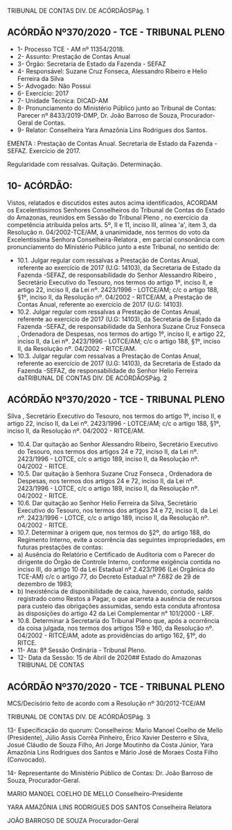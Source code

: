TRIBUNAL DE CONTAS DIV. DE ACÓRDÃOSPág. 1

## ACÓRDÃO Nº370/2020 - TCE - TRIBUNAL PLENO

- 1- Processo TCE - AM nº 11354/2018.
- 2- Assunto: Prestação de Contas Anual
- 3- Órgão: Secretaria de Estado da Fazenda - SEFAZ
- 4- Responsável: Suzane Cruz Fonseca, Alessandro Ribeiro e Helio Ferreira da Silva
- 5- Advogado: Não Possui
- 6- Exercício: 2017
- 7- Unidade Técnica: DICAD-AM
- 8- Pronunciamento  do  Ministério  Público  junto  ao  Tribunal  de  Contas: Parecer  nº 8433/2019-DMP, Dr. João Barroso de Souza, Procurador-Geral de Contas.
- 9- Relator: Conselheira Yara Amazônia Lins Rodrigues dos Santos.

EMENTA : Prestação de Contas Anual. Secretaria de Estado da Fazenda - SEFAZ. Exercício de 2017.

Regularidade com ressalvas. Quitação. Determinação.

## 10-  ACÓRDÃO:

Vistos, relatados e discutidos estes autos acima identificados, ACORDAM os Excelentíssimos Senhores Conselheiros do Tribunal de Contas do Estado do Amazonas, reunidos em Sessão do Tribunal Pleno , no exercício da competência atribuída pelos arts. 5º, II e 11, inciso III, alínea 'a', item 3, da Resolução n. 04/2002-TCE/AM, à unanimidade, nos  termos  do  voto  da  Excelentíssima  Senhora  Conselheira-Relatora , em  parcial consonância com pronunciamento do Ministério Público junto a este Tribunal, no sentido de:

- 10.1. Julgar regular com ressalvas a Prestação de Contas Anual, referente ao exercício de 2017 (U.G: 14103), da Secretaria de Estado da Fazenda -SEFAZ, de responsabilidade do Senhor Alessandro Ribeiro , Secretário Executivo do Tesouro, nos termos do artigo 1º, inciso II, e artigo 22, inciso II, da Lei nº. 2423/1996 - LOTCE/AM; c/c o artigo 188, §1º, inciso II, da Resolução nº. 04/2002 - RITCE/AM, a Prestação de Contas Anual, referente ao exercício de 2017 (U.G: 14103).
- 10.2. Julgar regular com ressalvas a Prestação de Contas Anual, referente ao exercício de 2017 (U.G: 14103), da Secretaria de Estado da Fazenda -SEFAZ, de responsabilidade da Senhora Suzane Cruz Fonseca , Ordenadora de Despesas, nos termos do artigo 1º, inciso II, e artigo 22, inciso II, da Lei nº. 2423/1996 - LOTCE/AM; c/c o artigo 188, §1º, inciso II, da Resolução nº. 04/2002 - RITCE/AM.
- 10.3. Julgar regular com ressalvas a Prestação de Contas Anual, referente ao exercício de 2017 (U.G: 14103), da Secretaria de Estado da Fazenda -SEFAZ, de responsabilidade do Senhor Helio Ferreira daTRIBUNAL DE CONTAS DIV. DE ACÓRDÃOSPág. 2

## ACÓRDÃO Nº370/2020 - TCE - TRIBUNAL PLENO

Silva , Secretário Executivo do Tesouro, nos termos do artigo 1º, inciso II, e artigo 22, inciso II, da Lei nº. 2423/1996 - LOTCE/AM; c/c o artigo 188, §1º, inciso II, da Resolução nº. 04/2002 - RITCE/AM.

- 10.4. Dar quitação ao Senhor Alessandro Ribeiro, Secretário Executivo do Tesouro, nos termos dos artigos 24 e 72, inciso II, da Lei nº. 2423/1996 - LOTCE, c/c o artigo 189, inciso II, da Resolução nº. 04/2002 - RITCE.
- 10.5. Dar quitação à Senhora Suzane  Cruz Fonseca , Ordenadora de Despesas, nos termos dos artigos 24 e 72, inciso II, da Lei nº. 2423/1996 - LOTCE, c/c o artigo 189, inciso II, da Resolução nº. 04/2002 - RITCE.
- 10.6. Dar quitação ao Senhor Helio Ferreira da Silva, Secretário Executivo do Tesouro, nos termos dos artigos 24 e 72, inciso II, da Lei nº. 2423/1996 - LOTCE, c/c o artigo 189, inciso II, da Resolução nº. 04/2002 - RITCE.
- 10.7. Determinar à  origem que,  nos  termos  do  §2º,  do  artigo  188,  do Regimento Interno, evite a ocorrência das seguintes impropriedades, em futuras prestações de contas:
- a) Ausência  do  Relatório  e  Certificado  de  Auditoria  com  o Parecer do dirigente do Órgão de Controle Interno, conforme exigência contida no inciso III, do artigo 10 da Lei Estadual nº 2.423/1996  (Lei  Orgânica  do  TCE-AM)  c/c  o  artigo  77,  do Decreto Estadual nº 7.682 de 29 de dezembro de 1983;
- b) Inexistência de disponibilidade de caixa, havendo, contudo, saldo  registrado  como  Restos  a  Pagar,  o  que  acarreta  a ausência de recursos para custeio das obrigações assumidas, sendo esta conduta afrontosa às disposições do artigo 42 da Lei Complementar n° 101/2000 - LRF.
- 10.8. Determinar à  Secretaria do Tribunal Pleno que, após a ocorrência da coisa  julgada,  nos  termos  dos  artigos  159  e  160,  da  Resolução  nº. 04/2002  -  RITCE/AM,  adote  as  providências  do  artigo  162, §1º, do RITCE.
- 11-  Ata: 8ª Sessão Ordinária - Tribunal Pleno.
- 12-  Data da Sessão: 15 de Abril de 2020## Estado do Amazonas TRIBUNAL DE CONTAS

## ACÓRDÃO Nº370/2020 - TCE - TRIBUNAL PLENO

MCS/Decisório feito de acordo com a Resolução nº 30/2012-TCE/AM

TRIBUNAL DE CONTAS DIV. DE ACÓRDÃOSPág. 3

13-  Especificação do quorum: Conselheiros: Mario Manoel Coelho de Mello (Presidente), Júlio Assis Corrêa Pinheiro, Érico Xavier Desterro e Silva, Josué Cláudio de Souza Filho, Ari Jorge Moutinho da Costa Júnior, Yara Amazônia Lins Rodrigues dos Santos e Mário José de Moraes Costa Filho (Convocado).

14-  Representante  do  Ministério  Público  de  Contas: Dr. João  Barroso  de  Souza, Procurador-Geral.

MARIO MANOEL COELHO DE MELLO Conselheiro-Presidente

YARA AMAZÔNIA LINS RODRIGUES DOS SANTOS Conselheira Relatora

JOÃO BARROSO DE SOUZA Procurador-Geral
